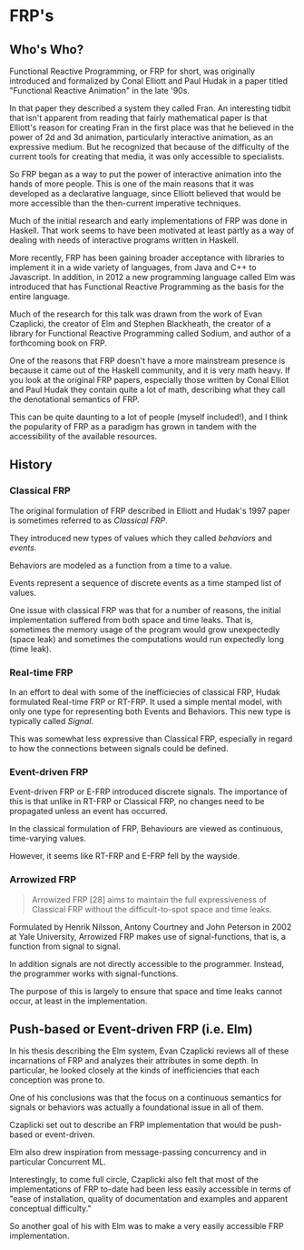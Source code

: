 # FRP's

## Who's Who?

Functional Reactive Programming, or FRP for short, was originally
introduced and formalized by Conal Elliott and Paul Hudak in a paper
titled "Functional Reactive Animation" in the late '90s.

In that paper they described a system they called Fran. An interesting
tidbit that isn't apparent from reading that fairly mathematical paper
is that Elliott's reason for creating Fran in the first place was that
he believed in the power of 2d and 3d animation, particularly
interactive animation, as an expressive medium. But he recognized that
because of the difficulty of the current tools for creating that
media, it was only accessible to specialists.

So FRP began as a way to put the power of interactive animation into
the hands of more people. This is one of the main reasons that it was
developed as a declarative language, since Elliott believed that would
be more accessible than the then-current imperative techniques.

Much of the initial research and early implementations of FRP was done
in Haskell.  That work seems to have been motivated at least partly as
a way of dealing with needs of interactive programs written in
Haskell.

More recently, FRP has been gaining broader acceptance with libraries
to implement it in a wide variety of languages, from Java and C++ to
Javascript. In addition, in 2012 a new programming language called Elm
was introduced that has Functional Reactive Programming as the basis
for the entire language.

Much of the research for this talk was drawn from the work of Evan
Czaplicki, the creator of Elm and Stephen Blackheath, the creator of a
library for Functional Reactive Programming called Sodium, and author
of a forthcoming book on FRP.

One of the reasons that FRP doesn't have a more mainstream presence is
because it came out of the Haskell community, and it is very math
heavy. If you look at the original FRP papers, especially those
written by Conal Elliot and Paul Hudak they contain quite a lot of
math, describing what they call the denotational semantics of FRP.

This can be quite daunting to a lot of people (myself included!), and
I think the popularity of FRP as a paradigm has grown in tandem with
the accessibility of the available resources.

## History

### Classical FRP

The original formulation of FRP described in Elliott and Hudak's 1997
paper is sometimes referred to as *Classical FRP*.

They introduced new types of values which they called *behaviors* and
*events*.

Behaviors are modeled as a function from a time to a value.

Events represent a sequence of discrete events as a time stamped list
of values.

One issue with classical FRP was that for a number of reasons, the
initial implementation suffered from both space and time leaks. That
is, sometimes the memory usage of the program would grow unexpectedly
(space leak) and sometimes the computations would run expectedly long
(time leak).

### Real-time FRP

In an effort to deal with some of the inefficiecies of classical FRP,
Hudak formulated Real-time FRP or RT-FRP.  It used a simple mental
model, with only one type for representing both Events and
Behaviors. This new type is typically called *Signal*.

This was somewhat less expressive than Classical FRP, especially in
regard to how the connections between signals could be defined.

### Event-driven FRP

Event-driven FRP or E-FRP introduced discrete signals. The importance
of this is that unlike in RT-FRP or Classical FRP, no changes need to
be propagated unless an event has occurred.

In the classical formulation of FRP, Behaviours are viewed as
continuous, time-varying values.

However, it seems like RT-FRP and E-FRP fell by the wayside.

### Arrowized FRP

> Arrowized FRP [28] aims to maintain the full expressiveness of
> Classical FRP without the difficult-to-spot space and time leaks.

Formulated by Henrik Nilsson, Antony Courtney and John Peterson in
2002 at Yale University, Arrowized FRP makes use of signal-functions,
that is, a function from signal to signal.

In addition signals are not directly accessible to the
programmer. Instead, the programmer works with signal-functions.

The purpose of this is largely to ensure that space and time leaks
cannot occur, at least in the implementation.

## Push-based or Event-driven FRP (i.e. Elm)

In his thesis describing the Elm system, Evan Czaplicki reviews all of
these incarnations of FRP and analyzes their attributes in some
depth. In particular, he looked closely at the kinds of inefficiencies
that each conception was prone to.

One of his conclusions was that the focus on a continuous semantics
for signals or behaviors was actually a foundational issue in all of
them.

Czaplicki set out to describe an FRP implementation that would be
push-based or event-driven.

Elm also drew inspiration from message-passing concurrency and in
particular Concurrent ML.

Interestingly, to come full circle, Czaplicki also felt that most of
the implementations of FRP to-date had been less easily accessible in
terms of "ease of installation, quality of documentation and examples
and apparent conceptual difficulty."

So another goal of his with Elm was to make a very easily accessible
FRP implementation.
